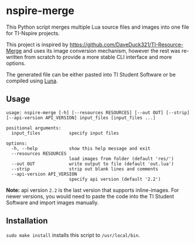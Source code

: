 
# nspire-merge

This Python script merges multiple Lua source files and images into one file for
TI-Nspire projects.

This project is inspired by https://github.com/DaveDuck321/TI-Resource-Merge and
uses its image conversion mechanism, however the rest was re-written from
scratch to provide a more stable CLI interface and more options.

The generated file can be either pasted into TI Student Software or be compiled
using [Luna](https://github.com/ndless-nspire/Luna).

## Usage

```text
usage: nspire-merge [-h] [--resources RESOURCES] [--out OUT] [--strip] [--api-version API_VERSION] input_files [input_files ...]

positional arguments:
  input_files           specify input files

options:
  -h, --help            show this help message and exit
  --resources RESOURCES
                        load images from folder (default 'res/')
  --out OUT             write output to file (default 'out.lua')
  --strip               strip out blank lines and comments
  --api-version API_VERSION
                        specify api version (default '2.2')
```

**Note:** api version `2.2` is the last version that supports inline-images. For
newer versions, you would need to paste the code into the TI Student Software
and import images manually.

## Installation

`sudo make install` installs this script to `/usr/local/bin`.

